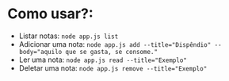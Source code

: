 # Como usar?:

- Listar notas: `node app.js list`
- Adicionar uma nota: `node app.js add --title="Dispêndio" --body="aquilo que se gasta, se consome."`
- Ler uma nota: `node app.js read --title="Exemplo"`
- Deletar uma nota: `node app.js remove --title="Exemplo"`
